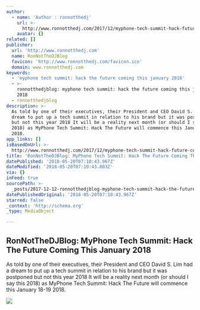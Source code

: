 ```yaml
---
author:
  - name: 'Author : ronnotthedj'
    url: >-
      http://www.ronnotthedj.com/2017/12/myphone-tech-summit-hack-future-coming.html
    avatar: {}
related: []
publisher:
  url: 'http://www.ronnotthedj.com'
  name: RonNotTheDJBlog
  favicon: 'http://www.ronnotthedj.com/favicon.ico'
  domain: www.ronnotthedj.com
keywords:
  - 'myphone tech summit: hack the future coming this january 2018'
  - >-
    ronnotthedjblog: myphone tech summit: hack the future coming this january
    2018
  - ronnotthedjblog
description: >-
  As told by one of their executives, their President and CEO David S. Lim had a
  dream to put up a tech summit in relation to his brand but it was postponed
  but not this year 2018 It will be a reality next month (or should I say this
  2018) as MyPhone Tech Summit: Hack The Future will commence this January 18-19
  2018.
app_links: []
isBasedOnUrl: >-
  http://www.ronnotthedj.com/2017/12/myphone-tech-summit-hack-future-coming.html?m=1
title: 'RonNotTheDJBlog: MyPhone Tech Summit: Hack The Future Coming This January 2018'
datePublished: '2018-05-20T07:10:43.967Z'
dateModified: '2018-05-20T07:10:43.803Z'
via: {}
inFeed: true
sourcePath: >-
  _posts/2017-12-12-ronnotthedjblog-myphone-tech-summit-hack-the-future-coming.md
datePublishedOriginal: '2018-05-20T07:10:43.967Z'
starred: false
_context: 'http://schema.org'
_type: MediaObject

---
```

<article style=""><h1>RonNotTheDJBlog: MyPhone Tech Summit: Hack The Future Coming This January 2018</h1><p>As told by one of their executives, their President and CEO David S. Lim had a dream to put up a tech summit in relation to his brand but it was postponed but not this year 2018 It will be a reality next month (or should I say this 2018) as MyPhone Tech Summit: Hack The Future will commence this January 18-19 2018.</p><img src="https://3.bp.blogspot.com/-v4bu-inTEs0/WikWyDCQZCI/AAAAAAAAfVY/8TxYFrHRutM-R32YRXlMJrOpdIQ48eUxwCLcBGAs/s400/myphone%2Btech%2Bsummit%2B2018.jpg" /></article>